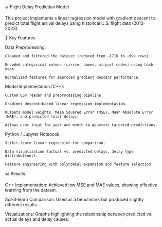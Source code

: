 ✈️ Flight Delay Prediction Model

This project implements a linear regression model with gradient descent to predict total flight arrival delays using historical U.S. flight data (2013–2023).

🔹 Key Features

  Data Preprocessing:
  
    Cleaned and filtered the dataset (reduced from ~171k to ~99k rows).
    
    Encoded categorical values (carrier names, airport codes) using hash maps.
    
    Normalized features for improved gradient descent performance.
  
  Model Implementation (C++):
  
    Custom CSV reader and preprocessing pipeline.
    
    Gradient descent–based linear regression implementation.
    
    Outputs model weights, Mean Squared Error (MSE), Mean Absolute Error (MAE), and predicted total delays.
    
    Allows user input for year and month to generate targeted predictions.
  
  Python / Jupyter Notebook:
  
    Scikit-learn linear regression for comparison.
    
    Data visualization (actual vs. predicted delays, delay type distributions).
    
    Feature engineering with polynomial expansion and feature selection.

📊 Results

C++ Implementation: Achieved low MSE and MAE values, showing effective learning from the dataset.

Scikit-learn Comparison: Used as a benchmark but produced slightly different results.

Visualizations: Graphs highlighting the relationship between predicted vs. actual delays and delay causes.
